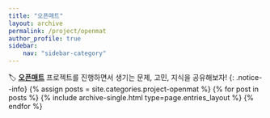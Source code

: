 ```yaml
---
title: "오픈매트"
layout: archive
permalink: /project/openmat
author_profile: true
sidebar:
    nav: "sidebar-category"
---
```


🏷️ **<u>오픈매트</u>** 프로젝트를 진행하면서 생기는 문제, 고민, 지식을 공유해보자!
{: .notice--info}
{% assign posts = site.categories.project-openmat %}
{% for post in posts %} {% include archive-single.html type=page.entries_layout %} {% endfor %}
